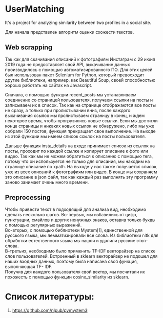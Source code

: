 # UserMatching
It's a project for analyzing similarity between two profiles in a social site.

Для начала представлен алгоритм оценки схожести текстов. 

## Web scrapping 

Так как для скачивания описаний к фотографиям Инстаграм с 29 июня 
2019 года не предоставляет свой API, выкачивание данных производилось с 
помощью автоматизированного ПО. Для этих целей был использован пакет 
Selenium for Python, который превосходит другие библиотеки, например, как 
Beautiful Soup, своей способностью хорошо работать на сайтах на Javascript. 

Сначала, с помощью функции recent_posts мы устанавливаем 
соединение со страницей пользователя, получаем ссылки на посты и 
записываем их в список. Так как на странице отображаются все посты не 
сразу, а только при пролистывании вниз, после каждого выкачивания ссылок 
мы пролистываем страницу в конец, и ждем некоторое время, чтобы 
прогрузились новые ссылки. Если мы достигли конца страницы и никаких 
новых ссылок не обнаружено, либо мы уже собрали 150 постов, функция 
прекращает свое выполнение. На выходе из этой функции мы имеем список ссылок на посты пользователя.  

Дальше функция insta_details на входе принимает список из ссылок на 
посты, проходит по каждой ссылке и копирует описание к фото или видео. 
Так как мы не можем обратиться к описанию с помощью тега, потому что он 
используется не только для описания, мы находим на странице описание по 
xpath. На выходе у нас также получается список, уже из всех описаний к 
фотографиям или видео. В конце мы сохраняем это описание в json файл, так 
как каждый раз выполнять эту программу заново занимает очень много 
времени.  

## Preprocessing 

Чтобы привести текст в подходящий для анализа вид, необходимо 
сделать несколько шагов. Во-первых, мы избавились от цифр, пунктуации, 
смайлов и других ненужных знаков, оставив только буквы с помощью 
регулярных выражений.  
Во-вторых, с помощью библиотеки Mystem[1], единственной для 
русского языка, мы лемматизировали все слова. Из библиотеки nltk для 
обработки естественного языка мы нашли и удалили русские стоп-слова.  
В-третьих, необходимо было применить TF-IDF векторайзер на списке 
слов пользователей. Встроенный в sklearn векторайзер не подошел для наших 
входных данных, поэтому была написана своя функция, выполняющая TF-
IDF.  
Получив для каждого пользователя свой вектор, мы посчитали их 
похожесть с помощью функции cosine_similarity из sklearn. 


# Список литературы:
1. https://github.com/nlpub/pymystem3 
